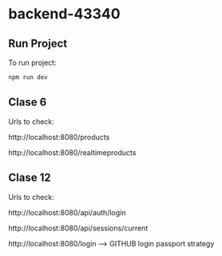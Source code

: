 # backend-43340

## Run Project

To run project:

```bash
npm run dev
```

## Clase 6

Urls to check:

http://localhost:8080/products

http://localhost:8080/realtimeproducts

## Clase 12

Urls to check:

http://localhost:8080/api/auth/login

http://localhost:8080/api/sessions/current

http://localhost:8080/login --> GITHUB login passport strategy
